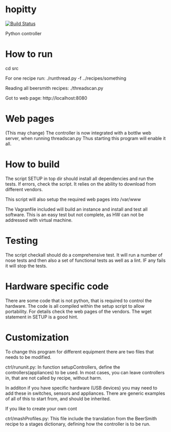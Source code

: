 hopitty
=======

[![Build Status](https://travis-ci.org/cloudymike/hopitty.svg?branch=master)](https://travis-ci.org/cloudymike/hopitty)

Python controller

How to run
==========
cd src

For one recipe run:
./runthread.py -f ../recipes/something

Reading all beersmith recipes:
./threadscan.py

Got to web page:
http://localhost:8080


Web pages
=========
(This may change)
The controller is now integrated with a bottlw web server, when running threadscan.py
Thus starting this program will enable it all.

How to build
============
The script SETUP in top dir should install all dependencies and run the tests.
If errors, check the script. It relies on the ability to download from different
vendors.

This script will also setup the required web pages into /var/www

The Vagranfile included will build an instance and install and test all software.
This is an easy test but not complete, as HW can not be addressed with virtual machine.


Testing
=======
The script checkall should do a comprehensive test. It will run a number of
nose tests and then also a set of functional tests as well as a lint. IF any fails
it will stop the tests.

Hardware specific code
=======================
There are some code that is not python, that is required to control the hardware.
The code is all compiled within the setup script to allow portability. For details
check the web pages of the vendors. The wget statement in SETUP is a good hint.

Customization
=============
To change this program for different equipment there are two files that needs to be modified.

ctrl/rununit.py:
In function setupControllers, define the controllers(appliances) to be used. In most cases,
you can leave controllers in, that are not called by recipe, without harm.

In additon if you have specific hardware (USB devices) you may need to add 
these in switches, sensors and appliances. There are generic examples of all
of this to start from, and should be inherited.

If you like to create your own cont

ctrl/mashProfiles.py: 
This file include the translation from the BeerSmith recipe to 
a stages dictionary, defining how the controller is to be run.



